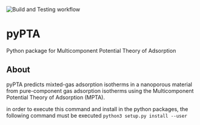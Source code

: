 ![Build and Testing workflow](https://github.com/mv-per/pyPTA/actions/workflows/tests.yml/badge.svg)

# pyPTA
Python package for Multicomponent Potential Theory of Adsorption


## About
pyPTA predicts mixted-gas adsorption isotherms in a nanoporous material from pure-component gas adsorption isotherms using the Multicomponent Potential Theory of Adsorption (MPTA).


in order to execute this command and install in the python packages, the following command must be executed
`python3 setup.py install --user`
